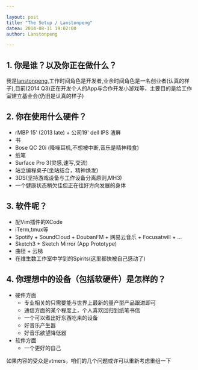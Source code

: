 ```yaml
---

layout: post
title: "The Setup / Lanstonpeng"
datea: 2014-08-11 19:02:00
author: Lanstonpeng

---
```

## 1. 你是谁？以及你正在做什么？
我是[lanstonpeng](http://lanstonpeng.github.com),工作时间角色是开发者,业余时间角色是一名创业者(认真的样子),目前(2014 Q3)正在开发个人的App与合作开发小游戏等，主要目的是给工作室建立基金会(仍旧是认真的样子)


## 2. 你在使用什么硬件？
- rMBP 15' (2013 late) + 公司19' dell IPS 渣屏
- 书
- Bose QC 20i (降噪耳机,不想被中断,音乐是精神粮食)
- 纸笔
- Surface Pro 3(灵感,速写,交流)
- 站立编程桌子(坐站结合，精神焕发)
- 3DS(坚持游戏设备与工作设备分离原则,MH3)
- 一个健康状态稍欠佳但正在往好方向发展的身体

## 3. 软件呢？
- 配Vim插件的XCode
- iTerm,tmux等
- Spotify + SoundCloud + DoubanFM + 网易云音乐 + Focusatwill + ...
- Sketch3 + Sketch Mirror (App Prototype)
- 曲径 + 云梯
- 在维生数工作室中学到的Spirits(这里都快被自己感动了)

## 4. 你理想中的设备（包括软硬件）是怎样的？
- 硬件方面
	- 专业相关的只需要能与世界上最新的量产型产品跟进即可
	- 通信方面的某个程度上，个人喜欢回归到纸笔书信
	- 一个可以煮出好东西吃来的设备
    - 好音乐产生器
    - 好音乐欲望降低器
- 软件方面
	- 一个更好的自己

<hidden>
如果内容的受众是vtmers，咱们的几个问题或许可以重新考虑重组一下
</hidden>

